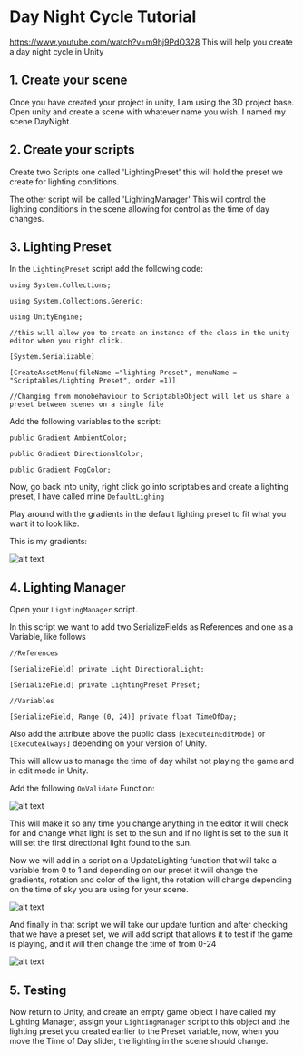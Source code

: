 # Day Night Cycle Tutorial
https://www.youtube.com/watch?v=m9hj9PdO328
This will help you create a day night cycle in Unity

## 1. Create your scene

Once you have created your project in unity, I am using the 3D project base.
Open unity and create a scene with whatever name you wish.
I named my scene DayNight.

## 2. Create your scripts

Create two Scripts one called 'LightingPreset' this will hold the preset we create for lighting conditions.

The other script will be called 'LightingManager' This will control the lighting conditions in the scene allowing for control as the time of day changes.

## 3. Lighting Preset

In the `LightingPreset` script add the following code:

`using System.Collections;`

`using System.Collections.Generic;`

`using UnityEngine;`

`//this will allow you to create an instance of the class in the unity editor when you right click.`

`[System.Serializable]`

`[CreateAssetMenu(fileName ="lighting Preset", menuName = "Scriptables/Lighting Preset", order =1)]`

`//Changing from monobehaviour to ScriptableObject will let us share a preset between scenes on a single file`

Add the following variables to the script:

`public Gradient AmbientColor;`

`public Gradient DirectionalColor;`

`public Gradient FogColor;`

Now, go back into unity, right click go into scriptables and create a lighting preset, I have called mine `DefaultLighing`

Play around with the gradients in the default lighting preset to fit what you want it to look like.

This is my gradients:

![alt text](https://i.imgur.com/A107jCa.png)


## 4. Lighting Manager

Open your `LightingManager` script.

In this script we want to add two SerializeFields as References and one as a Variable, like follows

`//References`

`[SerializeField] private Light DirectionalLight;`

`[SerializeField] private LightingPreset Preset;`

`//Variables`

`[SerializeField, Range (0, 24)] private float TimeOfDay;`

Also add the attribute above the public class `[ExecuteInEditMode]` or `[ExecuteAlways]` depending on your version of Unity.

This will allow us to manage the time of day whilst not playing the game and in edit mode in Unity.

Add the following  `OnValidate` Function:

![alt text](https://i.imgur.com/5LjwGn6.png)

This will make it so any time you change anything in the editor it will check for and change what light is set to the sun and if no light is set to the sun it will set the first directional light found to the sun.

Now we will add in a script on a UpdateLighting function that will take a variable from 0 to 1 and depending on our preset it will change the gradients, rotation and color of the light, the rotation will change depending on the time of sky you are using for your scene.

![alt text](https://i.imgur.com/LfpyTKs.png)


And finally in that script we will take our update funtion and after checking that we have a preset set, we will add script that allows it to test if the game is playing, and it will then change the time of from 0-24

![alt text](https://i.imgur.com/5BT2TNw.png)


## 5. Testing

Now return to Unity, and create an empty game object I have called my Lighting Manager, assign your `LightingManager` script to this object and the lighting preset you created earlier to the Preset variable, now, when you move the Time of Day slider, the lighting in the scene should change.

